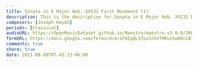 ```yaml
---
title: Sonata in E Major Hob. XVI31 First Movement (1)
description: This is the description for Sonata in E Major Hob. XVI31 First Movement by Joseph Haydn
composers: [Joseph Haydn]
periods: [Classical]
audioURL: https://OpenMusicDataset.github.io/Maestro/maestro-v3.0.0/2008/MIDI-Unprocessed_13_R1_2008_01-04_ORIG_MID--AUDIO_13_R1_2008_wav--2.midi
formURL: https://docs.google.com/forms/d/e/1FAIpQLSfpxInVxTHRus5e6OcLWI2vG9oFYxNK0mOMFzQt8ouo6lpk7w/viewform
comments: true
share: true
date: 2021-08-08T07:43:13-06:00
---
```

